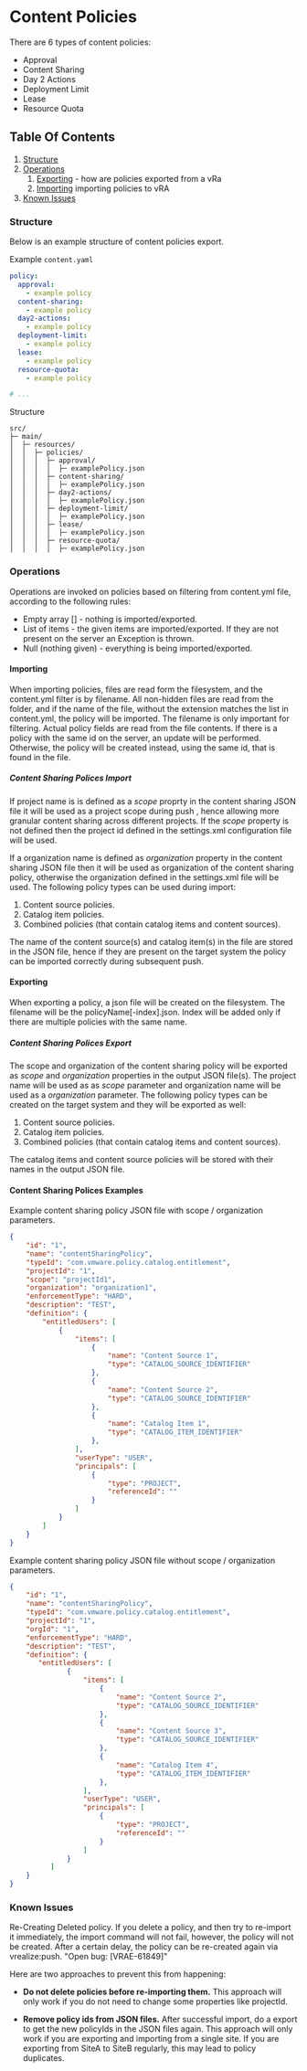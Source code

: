 # Content Policies

There are 6 types of content policies:

- Approval
- Content Sharing
- Day 2 Actions
- Deployment Limit
- Lease
- Resource Quota

## Table Of Contents

1. [Structure](#structure)
2. [Operations](#operations)
   1. [Exporting](#exporting) - how are policies exported from a vRa
   2. [Importing](#importing) importing policies to vRA
3. [Known Issues](#known-issues)

### Structure

Below is an example structure of content policies export.

Example `content.yaml`

```yaml
policy:
  approval:
    - example policy
  content-sharing:
    - example policy
  day2-actions:
    - example policy
  deployment-limit:
    - example policy
  lease:
    - example policy
  resource-quota: 
    - example policy

# ...
```

Structure

```ascii
src/
├─ main/
│  ├─ resources/
│  │  ├─ policies/
│  │  │  ├─ approval/
│  │  │  │  ├─ examplePolicy.json
│  │  │  ├─ content-sharing/
│  │  │  │  ├─ examplePolicy.json
│  │  │  ├─ day2-actions/
│  │  │  │  ├─ examplePolicy.json
│  │  │  ├─ deployment-limit/
│  │  │  │  ├─ examplePolicy.json
│  │  │  ├─ lease/
│  │  │  │  ├─ examplePolicy.json
│  │  │  ├─ resource-quota/
│  │  │  │  ├─ examplePolicy.json
```

### Operations

Operations are invoked on policies based on filtering from content.yml file, according to the following rules:

- Empty array [] - nothing is imported/exported.
- List of items - the given items are imported/exported. If they are not present on the server an Exception is thrown.  
- Null (nothing given) - everything is being imported/exported.

#### Importing

When importing policies, files are read form the filesystem, and the content.yml filter is by filename. All non-hidden files are read from the folder, and if the name of the file, without the extension matches the list in content.yml, the policy will be imported. The filename is only important for filtering. Actual policy fields are read from the file contents. If there is a policy with the same id on the server, an update will be performed. Otherwise, the policy will be created instead, using the same id, that is found in the file.

##### Content Sharing Polices Import

If project name is is defined as a *scope* proprty in the content sharing JSON file it will be used as a project scope during push , hence allowing more granular content sharing across different projects. If the *scope* property is not defined then the project id defined in the settings.xml configuration file will be used.

If a organization name is defined as *organization* property in the content sharing JSON file then it will be used as organization of the content sharing policy, otherwise the organization defined in the settings.xml file will be used. The following policy types can be used during import:

1. Content source policies.
2. Catalog item policies.
3. Combined policies (that contain catalog items and content sources).

The name of the content source(s) and catalog item(s) in the file are stored in the JSON file, hence if they are present on the target system the policy can be imported correctly during subsequent push.

#### Exporting

When exporting a policy, a json file will be created on the filesystem. The filename will be the policyName[-index].json.
Index will be added only if there are multiple policies with the same name.

##### Content Sharing Polices Export

The scope and organization of the content sharing policy will be exported as *scope* and *organization* properties in the output JSON file(s). The project name will be used as as *scope* parameter and organization name will be used as a *organization* parameter. The following policy types can be created on the target system and they will be exported as well:

1. Content source policies.
2. Catalog item policies.
3. Combined policies (that contain catalog items and content sources).

The catalog items and content source policies will be stored with their names in the output JSON file.

#### Content Sharing Polices Examples

Example content sharing policy JSON file with scope / organization parameters.

```JSON
{
    "id": "1",
    "name": "contentSharingPolicy",
    "typeId": "com.vmware.policy.catalog.entitlement",
    "projectId": "1",
    "scope": "projectId1",
    "organization": "organization1",
    "enforcementType": "HARD",
    "description": "TEST",
    "definition": {
        "entitledUsers": [
            {
                "items": [
                    {
                        "name": "Content Source 1",
                        "type": "CATALOG_SOURCE_IDENTIFIER"
                    },
                    {
                        "name": "Content Source 2",
                        "type": "CATALOG_SOURCE_IDENTIFIER"
                    },
                    {
                        "name": "Catalog Item 1",
                        "type": "CATALOG_ITEM_IDENTIFIER"
                    },
                ],
                "userType": "USER",
                "principals": [
                    {
                        "type": "PROJECT",
                        "referenceId": ""
                    }
                ]
            }
        ]
    }
}
```

Example content sharing policy JSON file without scope / organization parameters.

```JSON
{
    "id": "1",
    "name": "contentSharingPolicy",
    "typeId": "com.vmware.policy.catalog.entitlement",
    "projectId": "1",
    "orgId": "1",
    "enforcementType": "HARD",
    "description": "TEST",
    "definition": {
       "entitledUsers": [
              {
                  "items": [
                      {
                          "name": "Content Source 2",
                          "type": "CATALOG_SOURCE_IDENTIFIER"
                      },
                      {
                          "name": "Content Source 3",
                          "type": "CATALOG_SOURCE_IDENTIFIER"
                      },
                      {
                          "name": "Catalog Item 4",
                          "type": "CATALOG_ITEM_IDENTIFIER"
                      },
                  ],
                  "userType": "USER",
                  "principals": [
                      {
                          "type": "PROJECT",
                          "referenceId": ""
                      }
                  ]
              }
          ]
    }
}
```

### Known Issues

Re-Creating Deleted policy.
If you delete a policy, and then try to re-import it immediately, the import command will not fail, however, the policy will not be created.
After a certain delay, the policy can be re-created again  via vrealize:push.
"Open bug: [VRAE-61849]"

Here are two approaches to prevent this from happening:

- **Do not delete policies before re-importing them.** This approach will only work if you do not need to change some properties like projectId.

- **Remove policy ids from JSON files.** After successful import, do a export to get the new policyIds in the JSON files again. This approach will only work if you are exporting and importing from a single site. If you are exporting from SiteA to SiteB regularly, this may lead to policy duplicates.
